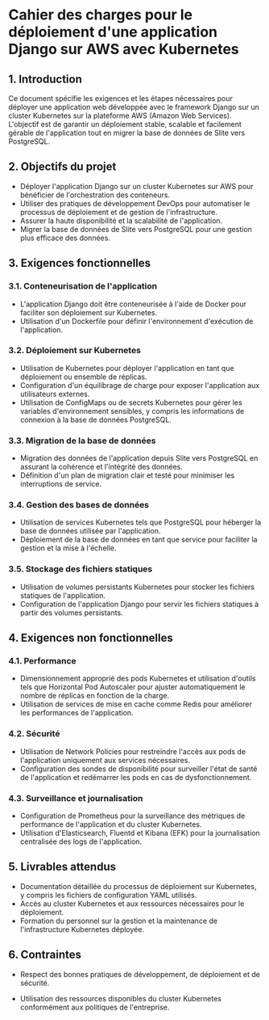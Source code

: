 # Cahier des charges pour le déploiement d'une application Django sur AWS avec Kubernetes

## 1. Introduction

Ce document spécifie les exigences et les étapes nécessaires pour déployer une application web développée avec le framework Django sur un cluster Kubernetes sur la plateforme AWS (Amazon Web Services). L'objectif est de garantir un déploiement stable, scalable et facilement gérable de l'application tout en migrer la base de données de Slite vers PostgreSQL.

## 2. Objectifs du projet

- Déployer l'application Django sur un cluster Kubernetes sur AWS pour bénéficier de l'orchestration des conteneurs.
- Utiliser des pratiques de développement DevOps pour automatiser le processus de déploiement et de gestion de l'infrastructure.
- Assurer la haute disponibilité et la scalabilité de l'application.
- Migrer la base de données de Slite vers PostgreSQL pour une gestion plus efficace des données.

## 3. Exigences fonctionnelles

### 3.1. Conteneurisation de l'application

- L'application Django doit être conteneurisée à l'aide de Docker pour faciliter son déploiement sur Kubernetes.
- Utilisation d'un Dockerfile pour définir l'environnement d'exécution de l'application.

### 3.2. Déploiement sur Kubernetes

- Utilisation de Kubernetes pour déployer l'application en tant que déploiement ou ensemble de réplicas.
- Configuration d'un équilibrage de charge pour exposer l'application aux utilisateurs externes.
- Utilisation de ConfigMaps ou de secrets Kubernetes pour gérer les variables d'environnement sensibles, y compris les informations de connexion à la base de données PostgreSQL.

### 3.3. Migration de la base de données

- Migration des données de l'application depuis Slite vers PostgreSQL en assurant la cohérence et l'intégrité des données.
- Définition d'un plan de migration clair et testé pour minimiser les interruptions de service.

### 3.4. Gestion des bases de données

- Utilisation de services Kubernetes tels que PostgreSQL pour héberger la base de données utilisée par l'application.
- Déploiement de la base de données en tant que service pour faciliter la gestion et la mise à l'échelle.

### 3.5. Stockage des fichiers statiques

- Utilisation de volumes persistants Kubernetes pour stocker les fichiers statiques de l'application.
- Configuration de l'application Django pour servir les fichiers statiques à partir des volumes persistants.

## 4. Exigences non fonctionnelles

### 4.1. Performance

- Dimensionnement approprié des pods Kubernetes et utilisation d'outils tels que Horizontal Pod Autoscaler pour ajuster automatiquement le nombre de réplicas en fonction de la charge.
- Utilisation de services de mise en cache comme Redis pour améliorer les performances de l'application.

### 4.2. Sécurité

- Utilisation de Network Policies pour restreindre l'accès aux pods de l'application uniquement aux services nécessaires.
- Configuration des sondes de disponibilité pour surveiller l'état de santé de l'application et redémarrer les pods en cas de dysfonctionnement.

### 4.3. Surveillance et journalisation

- Configuration de Prometheus pour la surveillance des métriques de performance de l'application et du cluster Kubernetes.
- Utilisation d'Elasticsearch, Fluentd et Kibana (EFK) pour la journalisation centralisée des logs de l'application.

## 5. Livrables attendus

- Documentation détaillée du processus de déploiement sur Kubernetes, y compris les fichiers de configuration YAML utilisés.
- Accès au cluster Kubernetes et aux ressources nécessaires pour le déploiement.
- Formation du personnel sur la gestion et la maintenance de l'infrastructure Kubernetes déployée.

## 6. Contraintes

- Respect des bonnes pratiques de développement, de déploiement et de sécurité.

- Utilisation des ressources disponibles du cluster Kubernetes conformément aux politiques de l'entreprise.
